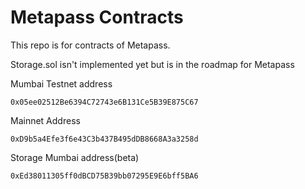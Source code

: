 # Metapass Contracts

This repo is for contracts of Metapass.

Storage.sol isn't implemented yet but is in the roadmap for Metapass

Mumbai Testnet address

```
0x05ee02512Be6394C72743e6B131Ce5B39E875C67
```

Mainnet Address

```
0xD9b5a4Efe3f6e43C3b437B495dDB8668A3a3258d
```
Storage Mumbai address(beta)
```
0xEd38011305ff0dBCD75B39bb07295E9E6bff5BA6
```